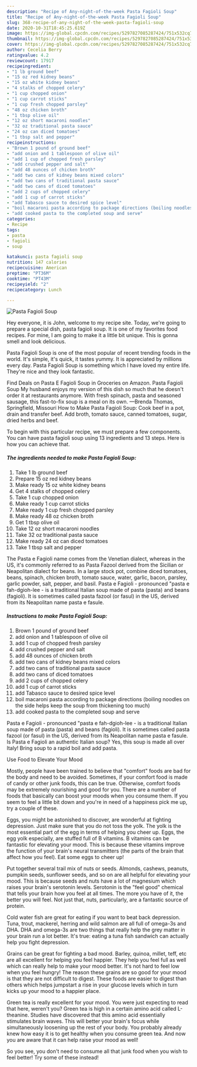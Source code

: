 ```yaml
---
description: "Recipe of Any-night-of-the-week Pasta Fagioli Soup"
title: "Recipe of Any-night-of-the-week Pasta Fagioli Soup"
slug: 368-recipe-of-any-night-of-the-week-pasta-fagioli-soup
date: 2020-10-31T18:45:25.619Z
image: https://img-global.cpcdn.com/recipes/5297827085287424/751x532cq70/pasta-fagioli-soup-recipe-main-photo.jpg
thumbnail: https://img-global.cpcdn.com/recipes/5297827085287424/751x532cq70/pasta-fagioli-soup-recipe-main-photo.jpg
cover: https://img-global.cpcdn.com/recipes/5297827085287424/751x532cq70/pasta-fagioli-soup-recipe-main-photo.jpg
author: Cecelia Berry
ratingvalue: 4.2
reviewcount: 17917
recipeingredient:
- "1 lb ground beef"
- "15 oz red kidney beans"
- "15 oz white kidney beans"
- "4 stalks of chopped celery"
- "1 cup chopped onion"
- "1 cup carrot sticks"
- "1 cup fresh chopped parsley"
- "48 oz chicken broth"
- "1 tbsp olive oil"
- "12 oz short macaroni noodles"
- "32 oz traditional pasta sauce"
- "24 oz can diced tomatoes"
- "1 tbsp salt and pepper"
recipeinstructions:
- "Brown 1 pound of ground beef"
- "add onion and 1 tablespoon of olive oil"
- "add 1 cup of chopped fresh parsley"
- "add crushed pepper and salt"
- "add 48 ounces of chicken broth"
- "add two cans of kidney beans mixed colors"
- "add two cans of traditional pasta sauce"
- "add two cans of diced tomatoes"
- "add 2 cups of chopped celery"
- "add 1 cup of carrot sticks"
- "add Tabasco sauce to desired spice level"
- "boil macaroni pasta according to package directions (boiling noodles on the side helps keep the soup from thickening too much)"
- "add cooked pasta to the completed soup and serve"
categories:
- Recipe
tags:
- pasta
- fagioli
- soup

katakunci: pasta fagioli soup 
nutrition: 147 calories
recipecuisine: American
preptime: "PT36M"
cooktime: "PT43M"
recipeyield: "2"
recipecategory: Lunch

---
```



![Pasta Fagioli Soup](https://img-global.cpcdn.com/recipes/5297827085287424/751x532cq70/pasta-fagioli-soup-recipe-main-photo.jpg)

Hey everyone, it is John, welcome to my recipe site. Today, we're going to prepare a special dish, pasta fagioli soup. It is one of my favorites food recipes. For mine, I am going to make it a little bit unique. This is gonna smell and look delicious.

Pasta Fagioli Soup is one of the most popular of recent trending foods in the world. It's simple, it's quick, it tastes yummy. It is appreciated by millions every day. Pasta Fagioli Soup is something which I have loved my entire life. They're nice and they look fantastic.

Find Deals on Pasta E Fagioli Soup in Groceries on Amazon. Pasta Fagioli Soup My husband enjoys my version of this dish so much that he doesn&#39;t order it at restaurants anymore. With fresh spinach, pasta and seasoned sausage, this fast-to-fix soup is a meal on its own. —Brenda Thomas, Springfield, Missouri How to Make Pasta Fagioli Soup: Cook beef in a pot, drain and transfer beef. Add broth, tomato sauce, canned tomatoes, sugar, dried herbs and beef.


To begin with this particular recipe, we must prepare a few components. You can have pasta fagioli soup using 13 ingredients and 13 steps. Here is how you can achieve that.

<!--inarticleads1-->

##### The ingredients needed to make Pasta Fagioli Soup:

1. Take 1 lb ground beef
1. Prepare 15 oz red kidney beans
1. Make ready 15 oz white kidney beans
1. Get 4 stalks of chopped celery
1. Take 1 cup chopped onion
1. Make ready 1 cup carrot sticks
1. Make ready 1 cup fresh chopped parsley
1. Make ready 48 oz chicken broth
1. Get 1 tbsp olive oil
1. Take 12 oz short macaroni noodles
1. Take 32 oz traditional pasta sauce
1. Make ready 24 oz can diced tomatoes
1. Take 1 tbsp salt and pepper


The Pasta e Fagioli name comes from the Venetian dialect, whereas in the US, it&#39;s commonly referred to as Pasta Fazool derived from the Sicilian or Neapolitan dialect for beans. In a large stock pot, combine diced tomatoes, beans, spinach, chicken broth, tomato sauce, water, garlic, bacon, parsley, garlic powder, salt, pepper, and basil. Pasta e Fagioli - pronounced &#34;pasta e fah-dgioh-lee - is a traditional Italian soup made of pasta (pasta) and beans (fagioli). It is sometimes called pasta fazool (or fasul) in the US, derived from its Neapolitan name pasta e fasule. 

<!--inarticleads2-->

##### Instructions to make Pasta Fagioli Soup:

1. Brown 1 pound of ground beef
1. add onion and 1 tablespoon of olive oil
1. add 1 cup of chopped fresh parsley
1. add crushed pepper and salt
1. add 48 ounces of chicken broth
1. add two cans of kidney beans mixed colors
1. add two cans of traditional pasta sauce
1. add two cans of diced tomatoes
1. add 2 cups of chopped celery
1. add 1 cup of carrot sticks
1. add Tabasco sauce to desired spice level
1. boil macaroni pasta according to package directions (boiling noodles on the side helps keep the soup from thickening too much)
1. add cooked pasta to the completed soup and serve


Pasta e Fagioli - pronounced &#34;pasta e fah-dgioh-lee - is a traditional Italian soup made of pasta (pasta) and beans (fagioli). It is sometimes called pasta fazool (or fasul) in the US, derived from its Neapolitan name pasta e fasule. Is Pasta e Fagioli an authentic Italian soup? Yes, this soup is made all over Italy! Bring soup to a rapid boil and add pasta. 

Use Food to Elevate Your Mood


Mostly, people have been trained to believe that "comfort" foods are bad for the body and need to be avoided. Sometimes, if your comfort food is made of candy or other junk foods, this can be true. Otherwise, comfort foods may be extremely nourishing and good for you. There are a number of foods that basically can boost your moods when you consume them. If you seem to feel a little bit down and you're in need of a happiness pick me up, try a couple of these.

Eggs, you might be astonished to discover, are wonderful at fighting depression. Just make sure that you do not toss the yolk. The yolk is the most essential part of the egg in terms of helping you cheer up. Eggs, the egg yolk especially, are stuffed full of B vitamins. B vitamins can be fantastic for elevating your mood. This is because these vitamins improve the function of your brain's neural transmitters (the parts of the brain that affect how you feel). Eat some eggs to cheer up!

Put together several trail mix of nuts or seeds. Almonds, cashews, peanuts, pumpkin seeds, sunflower seeds, and so on are all helpful for elevating your mood. This is because seeds and nuts have a lot of magnesium which raises your brain's serotonin levels. Serotonin is the "feel good" chemical that tells your brain how you feel at all times. The more you have of it, the better you will feel. Not just that, nuts, particularly, are a fantastic source of protein.

Cold water fish are great for eating if you want to beat back depression. Tuna, trout, mackerel, herring and wild salmon are all full of omega-3s and DHA. DHA and omega-3s are two things that really help the grey matter in your brain run a lot better. It's true: eating a tuna fish sandwich can actually help you fight depression. 

Grains can be great for fighting a bad mood. Barley, quinoa, millet, teff, etc are all excellent for helping you feel happier. They help you feel full as well which can really help to make your mood better. It's not hard to feel low when you feel hungry! The reason these grains are so good for your mood is that they are not difficult to digest. These foods are easier to digest than others which helps jumpstart a rise in your glucose levels which in turn kicks up your mood to a happier place.

Green tea is really excellent for your mood. You were just expecting to read that here, weren't you? Green tea is high in a certain amino acid called L-theanine. Studies have discovered that this amino acid essentially stimulates brain waves. This will better your brain's focus while simultaneously loosening up the rest of your body. You probably already knew how easy it is to get healthy when you consume green tea. And now you are aware that it can help raise your mood as well!

So you see, you don't need to consume all that junk food when you wish to feel better! Try some of these instead!

